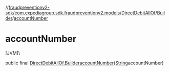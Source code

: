 //[fraudpreventionv2-sdk](../../../../index.md)/[com.expediagroup.sdk.fraudpreventionv2.models](../../index.md)/[DirectDebitAllOf](../index.md)/[Builder](index.md)/[accountNumber](account-number.md)

# accountNumber

[JVM]\

public final [DirectDebitAllOf.Builder](index.md)[accountNumber](account-number.md)([String](https://docs.oracle.com/javase/8/docs/api/java/lang/String.html)accountNumber)
